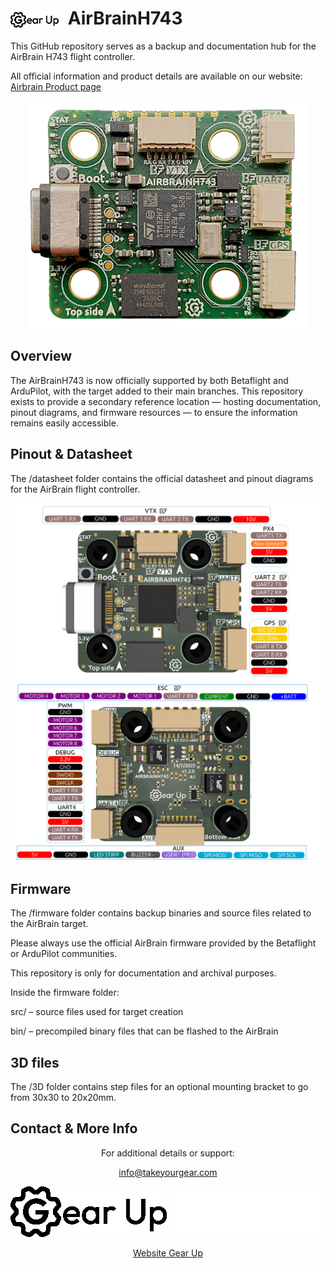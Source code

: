 <h1>
  <picture>
    <source media="(prefers-color-scheme: dark)" srcset="datasheet/Gearup_White.png">
    <source media="(prefers-color-scheme: light)" srcset="datasheet/Gearup.png">
    <img alt="GearUp Logo" src="datasheet/Gearup.png" height="25" style="vertical-align: middle; margin-right: 8px;">
  </picture>
  AirBrainH743
</h1>

This GitHub repository serves as a backup and documentation hub for the AirBrain H743 flight controller.

All official information and product details are available on our website: [Airbrain Product page](https://takeyourgear.com/pages/products/airbrain)
<div align="center">

![AirBrain_Front](/datasheet/AirBrain_front.png)

</div>

## Overview

The AirBrainH743 is now officially supported by both Betaflight and ArduPilot, with the target added to their main branches.
This repository exists to provide a secondary reference location — hosting documentation, pinout diagrams, and firmware resources — to ensure the information remains easily accessible.

## Pinout & Datasheet

The /datasheet folder contains the official datasheet and pinout diagrams for the AirBrain flight controller.

<div align="center">

![AirBrain_Pinout_top](/datasheet/AirBrain_pinoutTop.png)
![AirBrain_Pinout_bottom](/datasheet/AirBrain_pinoutBottom.png)

</div>

## Firmware

The /firmware folder contains backup binaries and source files related to the AirBrain target.

Please always use the official AirBrain firmware provided by the Betaflight or ArduPilot communities.

This repository is only for documentation and archival purposes.

Inside the firmware folder:

src/ – source files used for target creation

bin/ – precompiled binary files that can be flashed to the AirBrain


## 3D files

The /3D folder contains step files for an optional mounting bracket to go from 30x30 to 20x20mm.


## Contact & More Info

<div align="center">

For additional details or support:

<info@takeyourgear.com>

![AirBrain Logo](datasheet/Gearup.png#gh-light-mode-only)
![AirBrain Logo](datasheet/Gearup_White.png#gh-dark-mode-only)

[Website Gear Up](https://takeyourgear.com/)

</div>

